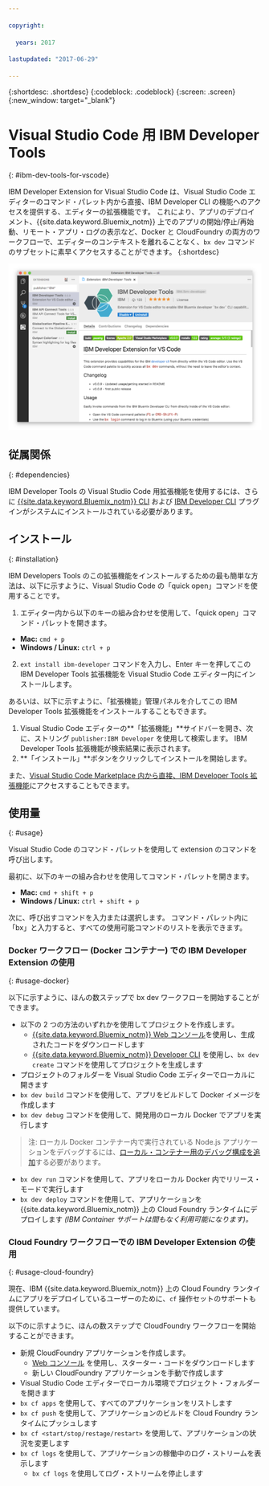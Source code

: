 ```yaml
---

copyright:

  years: 2017

lastupdated: "2017-06-29"

---
```


{:shortdesc: .shortdesc}
{:codeblock: .codeblock}
{:screen: .screen}
{:new_window: target="_blank"}

# Visual Studio Code 用 IBM Developer Tools
{: #ibm-dev-tools-for-vscode}

IBM Developer Extension for Visual Studio Code は、Visual Studio Code エディターのコマンド・パレット内から直接、IBM Developer CLI の機能へのアクセスを提供する、エディターの拡張機能です。  これにより、アプリのデプロイメント、{{site.data.keyword.Bluemix_notm}} 上でのアプリの開始/停止/再始動、リモート・アプリ・ログの表示など、Docker と CloudFoundry の両方のワークフローで、エディターのコンテキストを離れることなく、`bx dev` コマンドのサブセットに素早くアクセスすることができます。
{:shortdesc}

![IBM Developer Tools の拡張機能ダウンロード画面の画面キャプチャー。](ibm-dev-tools-for-vscode.png "Visual Studio Code 内の拡張機能ダウンロード画面")

## 従属関係
{: #dependencies}

IBM Developer Tools の Visual Studio Code 用拡張機能を使用するには、さらに [{{site.data.keyword.Bluemix_notm}} CLI](https://plugins.ng.bluemix.net/ui/home.html) および [IBM Developer CLI](/docs/cloudnative/dev_cli.html) プラグインがシステムにインストールされている必要があります。

## インストール
{: #installation}

IBM Developers Tools のこの拡張機能をインストールするための最も簡単な方法は、以下に示すように、Visual Studio Code の「quick open」コマンドを使用することです。

1. エディター内から以下のキーの組み合わせを使用して、「quick open」コマンド・パレットを開きます。

  * **Mac:** `cmd + p`
  * **Windows / Linux:** `ctrl + p`

2. `ext install ibm-developer` コマンドを入力し、Enter キーを押してこの IBM Developer Tools 拡張機能を Visual Studio Code エディター内にインストールします。

あるいは、以下に示すように、「拡張機能」管理パネルを介してこの IBM Developer Tools 拡張機能をインストールすることもできます。

1. Visual Studio Code エディターの**「拡張機能」**サイドバーを開き、次に、ストリング `publisher:IBM Developer` を使用して検索します。  IBM Developer Tools 拡張機能が検索結果に表示されます。  
2. **「インストール」**ボタンをクリックしてインストールを開始します。

また、[Visual Studio Code Marketplace 内から直接、IBM Developer Tools 拡張機能](https://marketplace.visualstudio.com/items?itemName=IBM.ibm-developer)にアクセスすることもできます。


## 使用量
{: #usage}

Visual Studio Code のコマンド・パレットを使用して extension のコマンドを呼び出します。

最初に、以下のキーの組み合わせを使用してコマンド・パレットを開きます。

* **Mac:** `cmd + shift + p`
* **Windows / Linux:** `ctrl + shift + p`

次に、呼び出すコマンドを入力または選択します。 コマンド・パレット内に「bx」と入力すると、すべての使用可能コマンドのリストを表示できます。 

### Docker ワークフロー (Docker コンテナー) での IBM Developer Extension の使用
{: #usage-docker}

以下に示すように、ほんの数ステップで bx dev ワークフローを開始することができます。
* 以下の 2 つの方法のいずれかを使用してプロジェクトを作成します。
  * [{{site.data.keyword.Bluemix_notm}} Web コンソール](https://console.ng.bluemix.net/developer/getting-started/)を使用し、生成されたコードをダウンロードします
  * [{{site.data.keyword.Bluemix_notm}} Developer CLI](/docs/cloudnative/dev_cli.html) を使用し、`bx dev create` コマンドを使用してプロジェクトを生成します
* プロジェクトのフォルダーを Visual Studio Code エディターでローカルに開きます
* `bx dev build` コマンドを使用して、アプリをビルドして Docker イメージを作成します
* `bx dev debug` コマンドを使用して、開発用のローカル Docker でアプリを実行します
> 注: ローカル Docker コンテナー内で実行されている Node.js アプリケーションをデバッグするには、[ローカル・コンテナー用のデバッグ構成を追加](https://github.com/IBM-Bluemix/ibm-developer-extension-vscode#debugging-nodejs-apps-within-the-local-docker-container)する必要があります。
* `bx dev run` コマンドを使用して、アプリをローカル Docker 内でリリース・モードで実行します
* `bx dev deploy` コマンドを使用して、アプリケーションを {{site.data.keyword.Bluemix_notm}} 上の Cloud Foundry ランタイムにデプロイします *(IBM Container サポートは間もなく利用可能になります)。*

### Cloud Foundry ワークフローでの IBM Developer Extension の使用
{: #usage-cloud-foundry}

現在、IBM {{site.data.keyword.Bluemix_notm}} 上の Cloud Foundry ランタイムにアプリをデプロイしているユーザーのために、`cf` 操作セットのサポートも提供しています。

以下のに示すように、ほんの数ステップで CloudFoundry ワークフローを開始することができます。
* 新規 CloudFoundry アプリケーションを作成します。
  * [Web コンソール](https://console.ng.bluemix.net/dashboard/cf-apps) を使用し、スターター・コードをダウンロードします
  * 新しい CloudFoundry アプリケーションを手動で作成します
* Visual Studio Code エディターでローカル環境でプロジェクト・フォルダーを開きます
* `bx cf apps` を使用して、すべてのアプリケーションをリストします
* `bx cf push` を使用して、アプリケーションのビルドを Cloud Foundry ランタイムにプッシュします
* `bx cf <start/stop/restage/restart>` を使用して、アプリケーションの状況を変更します
* `bx cf logs` を使用して、アプリケーションの稼働中のログ・ストリームを表示します
  * `bx cf logs` を使用してログ・ストリームを停止します




